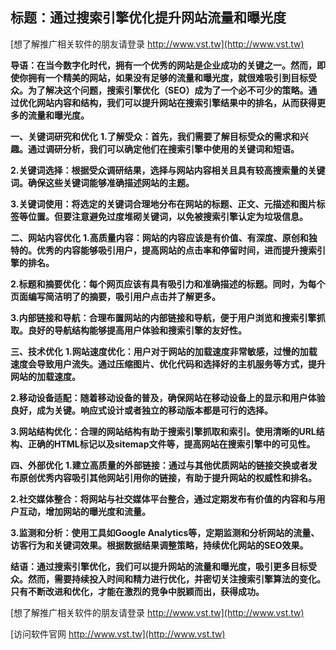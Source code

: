 ## **标题：通过搜索引擎优化提升网站流量和曝光度**

[想了解推广相关软件的朋友请登录 http://www.vst.tw](http://www.vst.tw)

**导语：在当今数字化时代，拥有一个优秀的网站是企业成功的关键之一。然而，即使你拥有一个精美的网站，如果没有足够的流量和曝光度，就很难吸引到目标受众。为了解决这个问题，搜索引擎优化（SEO）成为了一个必不可少的策略。通过优化网站内容和结构，我们可以提升网站在搜索引擎结果中的排名，从而获得更多的流量和曝光度。**

**一、关键词研究和优化**
**1.了解受众：首先，我们需要了解目标受众的需求和兴趣。通过调研分析，我们可以确定他们在搜索引擎中使用的关键词和短语。**

**2.关键词选择：根据受众调研结果，选择与网站内容相关且具有较高搜索量的关键词。确保这些关键词能够准确描述网站的主题。**

**3.关键词使用：将选定的关键词合理地分布在网站的标题、正文、元描述和图片标签等位置。但要注意避免过度堆砌关键词，以免被搜索引擎认定为垃圾信息。**

**二、网站内容优化**
**1.高质量内容：网站的内容应该是有价值、有深度、原创和独特的。优秀的内容能够吸引用户，提高网站的点击率和停留时间，进而提升搜索引擎的排名。**

**2.标题和摘要优化：每个网页应该有具有吸引力和准确描述的标题。同时，为每个页面编写简洁明了的摘要，吸引用户点击并了解更多。**

**3.内部链接和导航：合理布置网站的内部链接和导航，便于用户浏览和搜索引擎抓取。良好的导航结构能够提高用户体验和搜索引擎的友好性。**

**三、技术优化**
**1.网站速度优化：用户对于网站的加载速度非常敏感，过慢的加载速度会导致用户流失。通过压缩图片、优化代码和选择好的主机服务等方式，提升网站的加载速度。**

**2.移动设备适配：随着移动设备的普及，确保网站在移动设备上的显示和用户体验良好，成为关键。响应式设计或者独立的移动版本都是可行的选择。**

**3.网站结构优化：合理的网站结构有助于搜索引擎抓取和索引。使用清晰的URL结构、正确的HTML标记以及sitemap文件等，提高网站在搜索引擎中的可见性。**

**四、外部优化**
**1.建立高质量的外部链接：通过与其他优质网站的链接交换或者发布原创优秀内容吸引其他网站引用你的链接，有助于提升网站的权威性和排名。**

**2.社交媒体整合：将网站与社交媒体平台整合，通过定期发布有价值的内容和与用户互动，增加网站的曝光度和流量。**

**3.监测和分析：使用工具如Google Analytics等，定期监测和分析网站的流量、访客行为和关键词效果。根据数据结果调整策略，持续优化网站的SEO效果。**

**结语：通过搜索引擎优化，我们可以提升网站的流量和曝光度，吸引更多目标受众。然而，需要持续投入时间和精力进行优化，并密切关注搜索引擎算法的变化。只有不断改进和优化，才能在激烈的竞争中脱颖而出，获得成功。**

[想了解推广相关软件的朋友请登录 http://www.vst.tw](http://www.vst.tw)


[访问软件官网 http://www.vst.tw](http://www.vst.tw)

